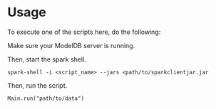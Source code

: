 # Usage

To execute one of the scripts here, do the following:

Make sure your ModelDB server is running.

Then, start the spark shell.

```
spark-shell -i <script_name> --jars <path/to/sparkclientjar.jar
```

Then, run the script.

```
Main.run("path/to/data")
```
